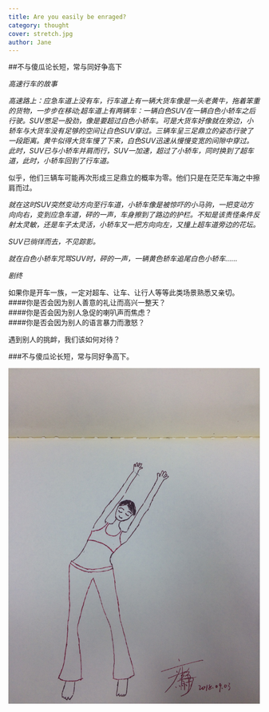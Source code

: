 ```yaml
---
title: Are you easily be enraged?  
category: thought
cover: stretch.jpg
author: Jane
---
```



##不与傻瓜论长短，常与同好争高下     
      
            
    
*高速行车的故事*   
   
*高速路上：应急车道上没有车，行车道上有一辆大货车像是一头老黄牛，拖着笨重的货物，一步步在移动;超车道上有两辆车：一辆白色SUV在一辆白色小轿车之后行驶。SUV憋足一股劲，像是要超过白色小轿车。可是大货车好像就在旁边，小轿车与大货车没有足够的空间让白色SUV穿过。三辆车呈三足鼎立的姿态行驶了一段距离。黄牛似得大货车慢了下来，白色SUV迅速从慢慢变宽的间隙中穿过。*    
*此时，SUV已与小轿车并肩而行，SUV一加速，超过了小轿车，同时换到了超车道，此时，小轿车回到了行车道。*  
      
似乎，他们三辆车可能再次形成三足鼎立的概率为零。他们只是在茫茫车海之中擦肩而过。    
    
*就在这时SUV突然变动方向至行车道，小轿车像是被惊吓的小马驹，一把变动方向向右，变到应急车道，砰的一声，车身擦到了路边的护栏。不知是该责怪条件反射太灵敏，还是车子太灵活，小轿车又一把方向向左，又撞上超车道旁边的花坛。*    
   
*SUV已徜徉而去，不见踪影。*   
   
*就在白色小轿车咒骂SUV时，砰的一声，一辆黄色轿车追尾白色小轿车……*  
     
    
*剧终*

      
     
如果你是开车一族，一定对超车、让车、让行人等等此类场景熟悉又亲切。  
####你是否会因为别人善意的礼让而高兴一整天？    
####你是否会因为别人急促的喇叭声而焦虑？    
####你是否会因为别人的语言暴力而激怒？    
    
  
遇到别人的挑衅，我们该如何对待？   

###不与傻瓜论长短，常与同好争高下。

![](./stretch.jpg)
